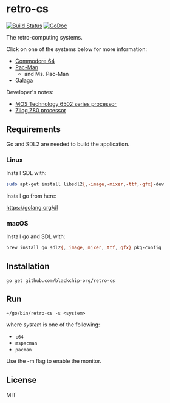 # retro-cs

[![Build Status](https://travis-ci.com/blackchip-org/retro-cs.svg?branch=master)](https://travis-ci.com/blackchip-org/retro-cs) [![GoDoc](https://godoc.org/github.com/blackchip-org/retro-cs?status.svg)](https://godoc.org/github.com/blackchip-org/retro-cs)

The retro-computing systems.

Click on one of the systems below for more information:

- [Commodore 64](doc/c64.md)
- [Pac-Man](doc/pacman.md)
  - and Ms. Pac-Man
- [Galaga](doc/galaga.md)

Developer's notes:

- [MOS Technology 6502 series processor](doc/m6502.md)
- [Zilog Z80 processor](doc/z80.md)

## Requirements

Go and SDL2 are needed to build the application.

### Linux

Install SDL with:

```bash
sudo apt-get install libsdl2{,-image,-mixer,-ttf,-gfx}-dev
```

Install go from here:

https://golang.org/dl


### macOS

Install go and SDL with:

```bash
brew install go sdl2{,_image,_mixer,_ttf,_gfx} pkg-config
```

## Installation

```
go get github.com/blackchip-org/retro-cs
```

## Run

```
~/go/bin/retro-cs -s <system>
```

where _system_ is one of the following:

- `c64`
- `mspacman`
- `pacman`

Use the -m flag to enable the monitor.

## License

MIT
